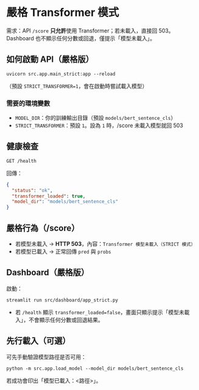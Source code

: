 # 嚴格 Transformer 模式

需求：API `/score` **只允許**使用 Transformer；若未載入，直接回 503。
Dashboard 也不顯示任何分數或回退，僅提示「模型未載入」。

## 如何啟動 API（嚴格版）
```
uvicorn src.app.main_strict:app --reload
```
（預設 `STRICT_TRANSFORMER=1`，會在啟動時嘗試載入模型）

### 需要的環境變數
- `MODEL_DIR`：你的訓練輸出目錄（預設 `models/bert_sentence_cls`）
- `STRICT_TRANSFORMER`：預設 `1`。設為 `1` 時，/score 未載入模型就回 503

## 健康檢查
```
GET /health
```
回傳：
```json
{
  "status": "ok",
  "transformer_loaded": true,
  "model_dir": "models/bert_sentence_cls"
}
```

## 嚴格行為（/score）
- 若模型未載入 → **HTTP 503**，內容：`Transformer 模型未載入（STRICT 模式）`
- 若模型已載入 → 正常回傳 `pred` 與 `probs`

## Dashboard（嚴格版）
啟動：
```
streamlit run src/dashboard/app_strict.py
```
- 若 `/health` 顯示 `transformer_loaded=false`，畫面只顯示提示「模型未載入」，不會顯示任何分數或回退結果。

## 先行載入（可選）
可先手動驗證模型路徑是否可用：
```
python -m src.app.load_model --model_dir models/bert_sentence_cls
```
若成功會印出「模型已載入：<路徑>」。
